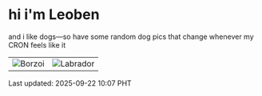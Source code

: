 # hi i'm Leoben

and i like dogs—so have some random dog pics that change whenever my CRON feels like it

|  |  |
|--------|----------|
| ![Borzoi](https://random-dog-vercel.vercel.app/api/random-borzoi?v=1758506834) | ![Labrador](https://random-dog-vercel.vercel.app/api/random-labrador?v=1758506834) |

Last updated: 2025-09-22 10:07 PHT
